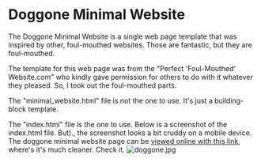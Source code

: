# Doggone Minimal Website

The Doggone Minimal Website is a single web page template that was inspired by other, foul-mouthed websites. Those are fantastic, but they are foul-mouthed. 

The template for this web page was from the "Perfect 'Foul-Mouthed' Website.com" who kindly gave permission for others to do with it whatever they pleased. So, I took out the foul-mouthed parts.

The "minimal_website.html" file is not the one to use. It's just a building-block template. 

The "index.html" file is the one to use. Below is a screenshot of the index.html file. But)., the screenshot looks a bit cruddy on a mobile device. The doggone minimal website page can be [viewed online with this link](http://br549.mywebcommunity.org/doggone.htm), where's it's much cleaner. Check it.
![doggone.jpg](https://raw.githubusercontent.com/crrdlx/doggone-minimal-website/master/images/doggone.jpg)
